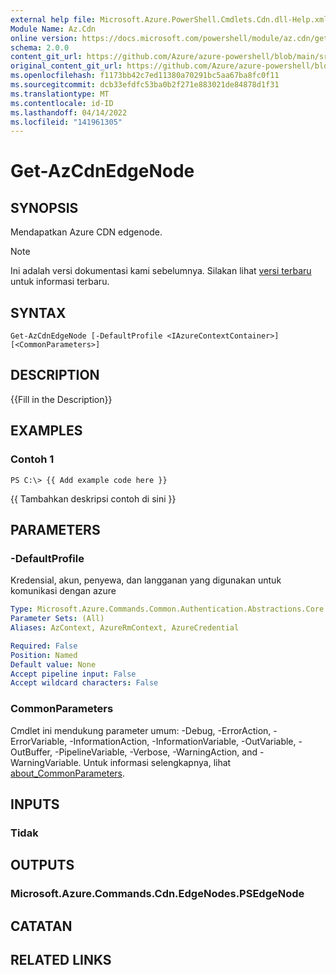 ```yaml
---
external help file: Microsoft.Azure.PowerShell.Cmdlets.Cdn.dll-Help.xml
Module Name: Az.Cdn
online version: https://docs.microsoft.com/powershell/module/az.cdn/get-azcdnedgenode
schema: 2.0.0
content_git_url: https://github.com/Azure/azure-powershell/blob/main/src/Cdn/Cdn/help/Get-AzCdnEdgeNode.md
original_content_git_url: https://github.com/Azure/azure-powershell/blob/main/src/Cdn/Cdn/help/Get-AzCdnEdgeNode.md
ms.openlocfilehash: f1173bb42c7ed11380a70291bc5aa67ba8fc0f11
ms.sourcegitcommit: dcb33efdfc53ba0b2f271e883021de84878d1f31
ms.translationtype: MT
ms.contentlocale: id-ID
ms.lasthandoff: 04/14/2022
ms.locfileid: "141961305"
---
```

# Get-AzCdnEdgeNode

## SYNOPSIS
Mendapatkan Azure CDN edgenode.

> [!NOTE]
>Ini adalah versi dokumentasi kami sebelumnya. Silakan lihat [versi terbaru](/powershell/module/az.cdn/get-azcdnedgenode) untuk informasi terbaru.

## SYNTAX

```
Get-AzCdnEdgeNode [-DefaultProfile <IAzureContextContainer>] [<CommonParameters>]
```

## DESCRIPTION
{{Fill in the Description}}

## EXAMPLES

### Contoh 1
```
PS C:\> {{ Add example code here }}
```

{{ Tambahkan deskripsi contoh di sini }}

## PARAMETERS

### -DefaultProfile
Kredensial, akun, penyewa, dan langganan yang digunakan untuk komunikasi dengan azure

```yaml
Type: Microsoft.Azure.Commands.Common.Authentication.Abstractions.Core.IAzureContextContainer
Parameter Sets: (All)
Aliases: AzContext, AzureRmContext, AzureCredential

Required: False
Position: Named
Default value: None
Accept pipeline input: False
Accept wildcard characters: False
```

### CommonParameters
Cmdlet ini mendukung parameter umum: -Debug, -ErrorAction, -ErrorVariable, -InformationAction, -InformationVariable, -OutVariable, -OutBuffer, -PipelineVariable, -Verbose, -WarningAction, and -WarningVariable. Untuk informasi selengkapnya, lihat [about_CommonParameters](http://go.microsoft.com/fwlink/?LinkID=113216).

## INPUTS

### Tidak

## OUTPUTS

### Microsoft.Azure.Commands.Cdn.EdgeNodes.PSEdgeNode

## CATATAN

## RELATED LINKS
